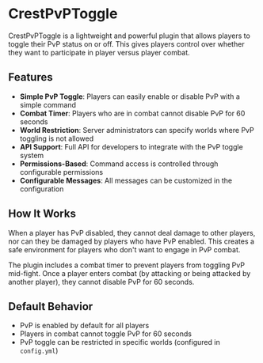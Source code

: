 # CrestPvPToggle

CrestPvPToggle is a lightweight and powerful plugin that allows players to toggle their PvP status on or off. This gives players control over whether they want to participate in player versus player combat.

## Features

- **Simple PvP Toggle**: Players can easily enable or disable PvP with a simple command
- **Combat Timer**: Players who are in combat cannot disable PvP for 60 seconds
- **World Restriction**: Server administrators can specify worlds where PvP toggling is not allowed
- **API Support**: Full API for developers to integrate with the PvP toggle system
- **Permissions-Based**: Command access is controlled through configurable permissions
- **Configurable Messages**: All messages can be customized in the configuration

## How It Works

When a player has PvP disabled, they cannot deal damage to other players, nor can they be damaged by players who have PvP enabled. This creates a safe environment for players who don't want to engage in PvP combat.

The plugin includes a combat timer to prevent players from toggling PvP mid-fight. Once a player enters combat (by attacking or being attacked by another player), they cannot disable PvP for 60 seconds.

## Default Behavior

- PvP is enabled by default for all players
- Players in combat cannot toggle PvP for 60 seconds
- PvP toggle can be restricted in specific worlds (configured in `config.yml`)
